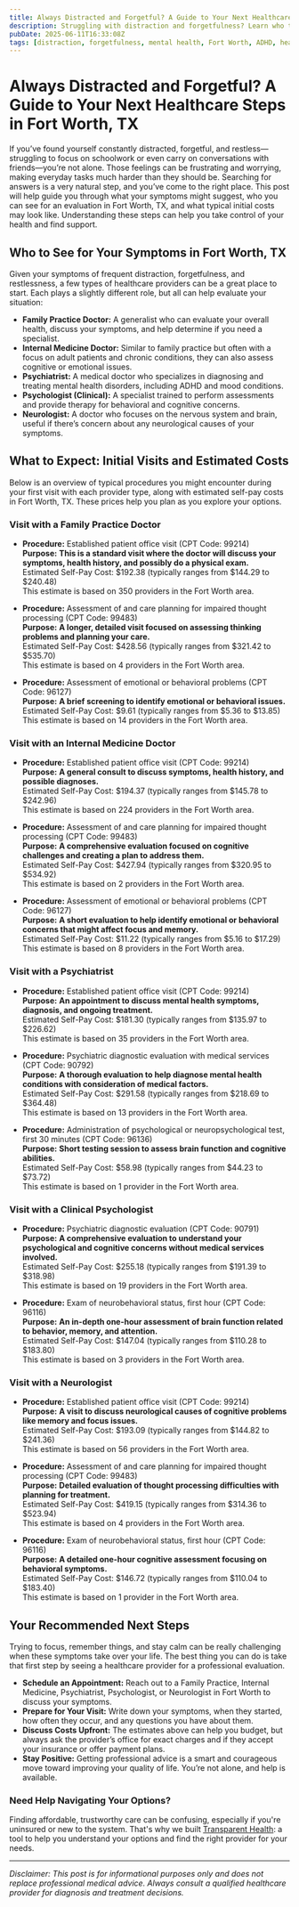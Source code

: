 ```yaml
---
title: Always Distracted and Forgetful? A Guide to Your Next Healthcare Steps in Fort Worth, TX
description: Struggling with distraction and forgetfulness? Learn who to see and what the initial costs might be in Fort Worth, TX to get the care you need.
pubDate: 2025-06-11T16:33:08Z
tags: [distraction, forgetfulness, mental health, Fort Worth, ADHD, healthcare, brain fog, neurobehavioral assessment]
---
```

# Always Distracted and Forgetful? A Guide to Your Next Healthcare Steps in Fort Worth, TX

If you’ve found yourself constantly distracted, forgetful, and restless—struggling to focus on schoolwork or even carry on conversations with friends—you’re not alone. Those feelings can be frustrating and worrying, making everyday tasks much harder than they should be. Searching for answers is a very natural step, and you’ve come to the right place. This post will help guide you through what your symptoms might suggest, who you can see for an evaluation in Fort Worth, TX, and what typical initial costs may look like. Understanding these steps can help you take control of your health and find support.

## Who to See for Your Symptoms in Fort Worth, TX

Given your symptoms of frequent distraction, forgetfulness, and restlessness, a few types of healthcare providers can be a great place to start. Each plays a slightly different role, but all can help evaluate your situation:

- **Family Practice Doctor:** A generalist who can evaluate your overall health, discuss your symptoms, and help determine if you need a specialist.
- **Internal Medicine Doctor:** Similar to family practice but often with a focus on adult patients and chronic conditions, they can also assess cognitive or emotional issues.
- **Psychiatrist:** A medical doctor who specializes in diagnosing and treating mental health disorders, including ADHD and mood conditions.
- **Psychologist (Clinical):** A specialist trained to perform assessments and provide therapy for behavioral and cognitive concerns.
- **Neurologist:** A doctor who focuses on the nervous system and brain, useful if there’s concern about any neurological causes of your symptoms.

## What to Expect: Initial Visits and Estimated Costs

Below is an overview of typical procedures you might encounter during your first visit with each provider type, along with estimated self-pay costs in Fort Worth, TX. These prices help you plan as you explore your options.

### Visit with a Family Practice Doctor

- **Procedure:** Established patient office visit (CPT Code: 99214)  
  **Purpose:** **This is a standard visit where the doctor will discuss your symptoms, health history, and possibly do a physical exam.**  
  Estimated Self-Pay Cost: $192.38 (typically ranges from $144.29 to $240.48)  
  This estimate is based on 350 providers in the Fort Worth area.

- **Procedure:** Assessment of and care planning for impaired thought processing (CPT Code: 99483)  
  **Purpose:** **A longer, detailed visit focused on assessing thinking problems and planning your care.**  
  Estimated Self-Pay Cost: $428.56 (typically ranges from $321.42 to $535.70)  
  This estimate is based on 4 providers in the Fort Worth area.

- **Procedure:** Assessment of emotional or behavioral problems (CPT Code: 96127)  
  **Purpose:** **A brief screening to identify emotional or behavioral issues.**  
  Estimated Self-Pay Cost: $9.61 (typically ranges from $5.36 to $13.85)  
  This estimate is based on 14 providers in the Fort Worth area.

### Visit with an Internal Medicine Doctor

- **Procedure:** Established patient office visit (CPT Code: 99214)  
  **Purpose:** **A general consult to discuss symptoms, health history, and possible diagnoses.**  
  Estimated Self-Pay Cost: $194.37 (typically ranges from $145.78 to $242.96)  
  This estimate is based on 224 providers in the Fort Worth area.

- **Procedure:** Assessment of and care planning for impaired thought processing (CPT Code: 99483)  
  **Purpose:** **A comprehensive evaluation focused on cognitive challenges and creating a plan to address them.**  
  Estimated Self-Pay Cost: $427.94 (typically ranges from $320.95 to $534.92)  
  This estimate is based on 2 providers in the Fort Worth area.

- **Procedure:** Assessment of emotional or behavioral problems (CPT Code: 96127)  
  **Purpose:** **A short evaluation to help identify emotional or behavioral concerns that might affect focus and memory.**  
  Estimated Self-Pay Cost: $11.22 (typically ranges from $5.16 to $17.29)  
  This estimate is based on 8 providers in the Fort Worth area.

### Visit with a Psychiatrist

- **Procedure:** Established patient office visit (CPT Code: 99214)  
  **Purpose:** **An appointment to discuss mental health symptoms, diagnosis, and ongoing treatment.**  
  Estimated Self-Pay Cost: $181.30 (typically ranges from $135.97 to $226.62)  
  This estimate is based on 35 providers in the Fort Worth area.

- **Procedure:** Psychiatric diagnostic evaluation with medical services (CPT Code: 90792)  
  **Purpose:** **A thorough evaluation to help diagnose mental health conditions with consideration of medical factors.**  
  Estimated Self-Pay Cost: $291.58 (typically ranges from $218.69 to $364.48)  
  This estimate is based on 13 providers in the Fort Worth area.

- **Procedure:** Administration of psychological or neuropsychological test, first 30 minutes (CPT Code: 96136)  
  **Purpose:** **Short testing session to assess brain function and cognitive abilities.**  
  Estimated Self-Pay Cost: $58.98 (typically ranges from $44.23 to $73.72)  
  This estimate is based on 1 provider in the Fort Worth area.

### Visit with a Clinical Psychologist

- **Procedure:** Psychiatric diagnostic evaluation (CPT Code: 90791)  
  **Purpose:** **A comprehensive evaluation to understand your psychological and cognitive concerns without medical services involved.**  
  Estimated Self-Pay Cost: $255.18 (typically ranges from $191.39 to $318.98)  
  This estimate is based on 19 providers in the Fort Worth area.

- **Procedure:** Exam of neurobehavioral status, first hour (CPT Code: 96116)  
  **Purpose:** **An in-depth one-hour assessment of brain function related to behavior, memory, and attention.**  
  Estimated Self-Pay Cost: $147.04 (typically ranges from $110.28 to $183.80)  
  This estimate is based on 3 providers in the Fort Worth area.

### Visit with a Neurologist

- **Procedure:** Established patient office visit (CPT Code: 99214)  
  **Purpose:** **A visit to discuss neurological causes of cognitive problems like memory and focus issues.**  
  Estimated Self-Pay Cost: $193.09 (typically ranges from $144.82 to $241.36)  
  This estimate is based on 56 providers in the Fort Worth area.

- **Procedure:** Assessment of and care planning for impaired thought processing (CPT Code: 99483)  
  **Purpose:** **Detailed evaluation of thought processing difficulties with planning for treatment.**  
  Estimated Self-Pay Cost: $419.15 (typically ranges from $314.36 to $523.94)  
  This estimate is based on 4 providers in the Fort Worth area.

- **Procedure:** Exam of neurobehavioral status, first hour (CPT Code: 96116)  
  **Purpose:** **A detailed one-hour cognitive assessment focusing on behavioral symptoms.**  
  Estimated Self-Pay Cost: $146.72 (typically ranges from $110.04 to $183.40)  
  This estimate is based on 1 provider in the Fort Worth area.

## Your Recommended Next Steps

Trying to focus, remember things, and stay calm can be really challenging when these symptoms take over your life. The best thing you can do is take that first step by seeing a healthcare provider for a professional evaluation.

- **Schedule an Appointment:** Reach out to a Family Practice, Internal Medicine, Psychiatrist, Psychologist, or Neurologist in Fort Worth to discuss your symptoms.
- **Prepare for Your Visit:** Write down your symptoms, when they started, how often they occur, and any questions you have about them.
- **Discuss Costs Upfront:** The estimates above can help you budget, but always ask the provider’s office for exact charges and if they accept your insurance or offer payment plans.
- **Stay Positive:** Getting professional advice is a smart and courageous move toward improving your quality of life. You’re not alone, and help is available.

### Need Help Navigating Your Options?

Finding affordable, trustworthy care can be confusing, especially if you're uninsured or new to the system. That's why we built [Transparent Health](https://transparenthealth.ai): a tool to help you understand your options and find the right provider for your needs.

---

*Disclaimer: This post is for informational purposes only and does not replace professional medical advice. Always consult a qualified healthcare provider for diagnosis and treatment decisions.*